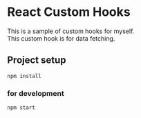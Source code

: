 # React Custom Hooks

This is a sample of custom hooks for myself.  
This custom hook is for data fetching.

## Project setup
```
npm install
```

### for development
```
npm start
```